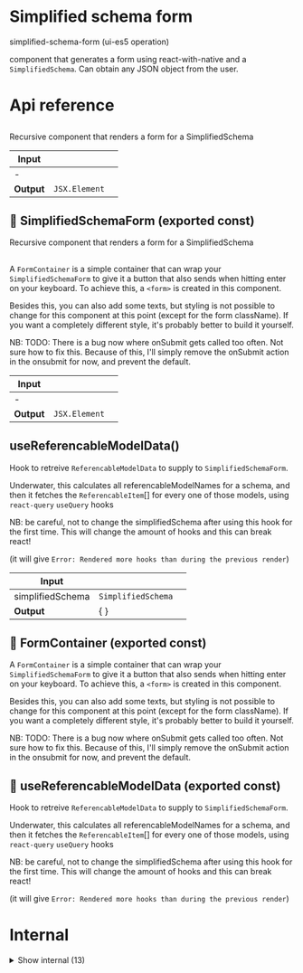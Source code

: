 # Simplified schema form

simplified-schema-form (ui-es5 operation)

component that generates a form using react-with-native and a `SimplifiedSchema`. Can obtain any JSON object from the user.




# Api reference

## <SimplifiedSchemaForm />

Recursive component that renders a form for a SimplifiedSchema


| Input      |    |    |
| ---------- | -- | -- |
| - | | |
| **Output** | `JSX.Element`   |    |



## 📄 SimplifiedSchemaForm (exported const)

Recursive component that renders a form for a SimplifiedSchema


## <FormContainer />

A `FormContainer` is a simple container that can wrap your `SimplifiedSchemaForm` to give it a button that also sends when hitting enter on your keyboard. To achieve this, a `<form>` is created in this component.

Besides this, you can also add some texts, but styling is not possible to change for this component at this point (except for the form className). If you want a completely different style, it's probably better to build it yourself.

NB: TODO: There is a bug now where onSubmit gets called too often. Not sure how to fix this. Because of this, I'll simply remove the onSubmit action in the onsubmit for now, and prevent the default.


| Input      |    |    |
| ---------- | -- | -- |
| - | | |
| **Output** | `JSX.Element`   |    |



## useReferencableModelData()

Hook to retreive `ReferencableModelData` to supply to `SimplifiedSchemaForm`.

Underwater, this calculates all referencableModelNames for a schema, and then it fetches the `ReferencableItem`[] for every one of those models, using `react-query` `useQuery` hooks

NB: be careful, not to change the simplifiedSchema after using this hook for the first time. This will change the amount of hooks and this can break react!

(it will give `Error: Rendered more hooks than during the previous render`)


| Input      |    |    |
| ---------- | -- | -- |
| simplifiedSchema | `SimplifiedSchema` |  |
| **Output** | {  }   |    |



## 📄 FormContainer (exported const)

A `FormContainer` is a simple container that can wrap your `SimplifiedSchemaForm` to give it a button that also sends when hitting enter on your keyboard. To achieve this, a `<form>` is created in this component.

Besides this, you can also add some texts, but styling is not possible to change for this component at this point (except for the form className). If you want a completely different style, it's probably better to build it yourself.

NB: TODO: There is a bug now where onSubmit gets called too often. Not sure how to fix this. Because of this, I'll simply remove the onSubmit action in the onsubmit for now, and prevent the default.


## 📄 useReferencableModelData (exported const)

Hook to retreive `ReferencableModelData` to supply to `SimplifiedSchemaForm`.

Underwater, this calculates all referencableModelNames for a schema, and then it fetches the `ReferencableItem`[] for every one of those models, using `react-query` `useQuery` hooks

NB: be careful, not to change the simplifiedSchema after using this hook for the first time. This will change the amount of hooks and this can break react!

(it will give `Error: Rendered more hooks than during the previous render`)

# Internal

<details><summary>Show internal (13)</summary>
  
  # <ArrayForm />

Component to render a parameter that holds an array

This is simply a wrapper around another `SimplifiedSchemaForm` where the `onChange` and `values` are slightly different

This component renders a `SimplifiedSchemaForm` for every item in the array, and adds buttons to insert/remove new items.


| Input      |    |    |
| ---------- | -- | -- |
| - | | |
| **Output** | `JSX.Element`   |    |



## getReferencedModelDataItem()

| Input      |    |    |
| ---------- | -- | -- |
| parameterName | string |  |,| referencedModelData (optional) | `ReferencableModelData` |  |
| **Output** |    |    |



## <ObjectForm />

Component to render a parameter that holds an object

This is simply a wrapper around another SimplifiedSchemaForm where the onChange and values are slightly different


| Input      |    |    |
| ---------- | -- | -- |
| - | | |
| **Output** | `JSX.Element`   |    |



## <ReferenceInput />

This component renders an input to select an item to reference from another model (or multiple)


| Input      |    |    |
| ---------- | -- | -- |
| - | | |
| **Output** | `JSX.Element`   |    |



## renderParameterTitle()

| Input      |    |    |
| ---------- | -- | -- |
| - | | |
| **Output** | `JSX.Element`   |    |



## 🔹 ReferencedModelDataItem

Properties: 

 | Name | Type | Description |
|---|---|---|
| data (optional) | array |  |
| isLoading (optional) | boolean |  |
| parameterName  | string |  |
| dataParameterName (optional) | string |  |
| descriptor (optional) | string |  |
| keyInModel (optional) | string |  |
| interfaceName (optional) | string |  |
| isReferenceMultipleParameter  | boolean |  |
| isReferenceSingleParameter  | boolean |  |
| isReferenceParameter  | boolean |  |



## 🔹 ReferenceItem

Properties: 

 | Name | Type | Description |
|---|---|---|
| id  | string |  |
| slug (optional) | string |  |
| name (optional) | string |  |
| categoryStackCalculated (optional) | array |  |



## 🔹 ReferenceItemsObject

Properties: 

 | Name | Type | Description |
|---|---|---|
| data (optional) | array |  |
| isLoading (optional) | boolean |  |



## 📄 ArrayForm (exported const)

Component to render a parameter that holds an array

This is simply a wrapper around another `SimplifiedSchemaForm` where the `onChange` and `values` are slightly different

This component renders a `SimplifiedSchemaForm` for every item in the array, and adds buttons to insert/remove new items.


## 📄 getReferencedModelDataItem (exported const)

## 📄 ObjectForm (exported const)

Component to render a parameter that holds an object

This is simply a wrapper around another SimplifiedSchemaForm where the onChange and values are slightly different


## 📄 ReferenceInput (exported const)

This component renders an input to select an item to reference from another model (or multiple)


## 📄 renderParameterTitle (exported const)

  </details>

